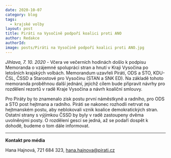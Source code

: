 ```yaml
---
date: 2020-10-07
category: blog
tags:
  - krajské volby
layout: post
title: Piráti na Vysočině podpoří koalici proti ANO
author: Redakce
authorId: 
image: posts/Piráti na Vysočině podpoří koalici proti ANO.jpg
---
```


*Jihlava, 7. 10. 2020* - Včera ve večerních hodinách došlo k podpisu Memoranda o vzájemné spolupráci stran a hnutí v Kraji Vysočina po letošních krajských volbách. Memorandum uzavřeli Piráti, ODS a STO, KDU-ČSL, ČSSD a Starostové pro Vysočinu (STAN a SNK ED). Na základě tohoto memoranda proběhnou další jednání, jejichž cílem bude připravit návrhy pro rozdělení rezortů v radě Kraje Vysočina a návrh koaliční smlouvy.

Pro Piráty by to znamenalo zisk postu první náměstkyně a radního, pro ODS a STO post hejtmana a radního. Piráti se nakonec rozhodli netrvat na hejtmanském postu, aby neblokovali vznik koalice demokratických stran. Ostatní strany s výjimkou ČSSD by byly v radě zastoupeny dvěma uvolněnými posty. O rozdělení gescí se jedná, až se podaří dospět k dohodě, budeme o tom dále informovat. 


---

**Kontakt pro média**

Hana Hajnová, 721 684 323, <hana.hajnova@pirati.cz>
